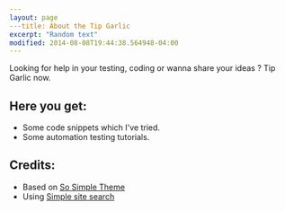 ```yaml
---
layout: page
---title: About the Tip Garlic
excerpt: "Random text"
modified: 2014-08-08T19:44:38.564948-04:00
---
```


Looking for help in your testing, coding or wanna share your ideas ? Tip Garlic now.

## Here you get:

* Some code snippets which I've tried.
* Some automation testing tutorials.

## Credits:
* Based on [So Simple Theme](https://mademistakes.com/)
* Using [Simple site search](https://github.com/christian-fei/Simple-Jekyll-Search)

